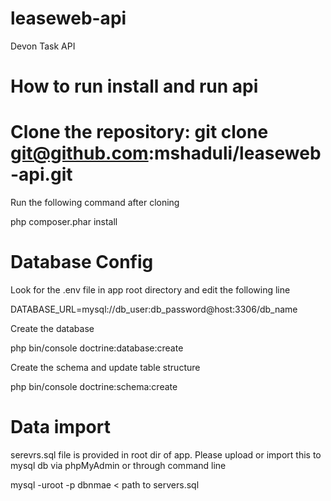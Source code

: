 # leaseweb-api
Devon Task API

# How to run install and run api

# Clone the repository: git clone git@github.com:mshaduli/leaseweb-api.git

Run the following command after cloning

php composer.phar install

# Database Config

Look for the .env file in app root directory and edit the following line 

DATABASE_URL=mysql://db_user:db_password@host:3306/db_name

Create the database 

php bin/console doctrine:database:create

Create the schema and update table structure

php bin/console doctrine:schema:create

# Data import

serevrs.sql file is provided in root dir of app. Please upload or import this to mysql db via phpMyAdmin or through command line

mysql -uroot -p dbnmae < path to servers.sql












